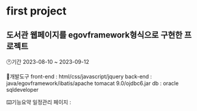 first project
=============

도서관 웹페이지를 egovframework형식으로 구현한 프로젝트
-------------

🕐기간
2023-08-10 ~ 2023-09-12

🧨개발도구
front-end : html/css/javascript/jquery
back-end  : java/egovframework/ibatis/apache tomacat 9.0/ojdbc6.jar
db        : oracle sqldeveloper

⌨️기능요약
일정관리 페이지 : 





